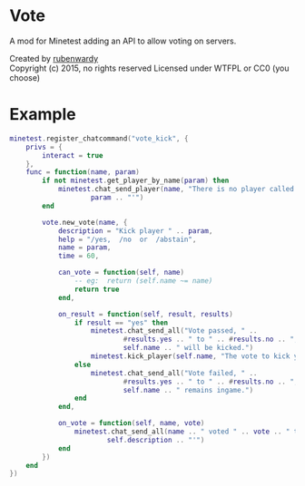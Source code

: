 # Vote
A mod for Minetest adding an API to allow voting on servers.

Created by [rubenwardy](http://rubenwardy.com)  
Copyright (c) 2015, no rights reserved
Licensed under WTFPL or CC0 (you choose)

# Example

```lua
minetest.register_chatcommand("vote_kick", {
	privs = {
		interact = true
	},
	func = function(name, param)
		if not minetest.get_player_by_name(param) then
			minetest.chat_send_player(name, "There is no player called '" ..
					param .. "'")
		end

		vote.new_vote(name, {
			description = "Kick player " .. param,
			help = "/yes,  /no  or  /abstain",
			name = param,
			time = 60,

			can_vote = function(self, name)
				-- eg:  return (self.name ~= name)
				return true
			end,

			on_result = function(self, result, results)
				if result == "yes" then
					minetest.chat_send_all("Vote passed, " ..
							#results.yes .. " to " .. #results.no .. ", " ..
							self.name .. " will be kicked.")
					minetest.kick_player(self.name, "The vote to kick you passed")
				else
					minetest.chat_send_all("Vote failed, " ..
							#results.yes .. " to " .. #results.no .. ", " ..
							self.name .. " remains ingame.")
				end
			end,

			on_vote = function(self, name, vote)
				minetest.chat_send_all(name .. " voted " .. vote .. " to '" ..
						self.description .. "'")
			end
		})
	end
})
```
